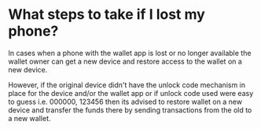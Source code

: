 # What steps to take if I lost my phone?

In cases when a phone with the wallet app is lost or no longer available the wallet owner can get a new device and restore access to the wallet on a new device.

However, if the original device didn't have the unlock code mechanism in place for the device and/or the wallet app or if unlock code used were easy to guess i.e. 000000, 123456 then its advised to restore wallet on a new device and transfer the funds there by sending transactions from the old to a new wallet.







